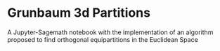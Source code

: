 # Grunbaum 3d Partitions
A Jupyter-Sagemath notebook with the implementation of an algorithm proposed to find orthogonal equipartitions in the Euclidean Space
